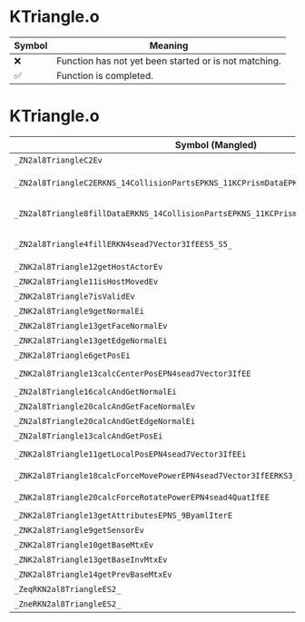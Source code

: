 # KTriangle.o
| Symbol | Meaning 
| ------------- | ------------- 
| :x: | Function has not yet been started or is not matching. 
| :white_check_mark: | Function is completed. 


# KTriangle.o
| Symbol (Mangled) | Symbol (Demangled) | Decompiled? |
| ------------- |  ------------- | ------------- |
| `_ZN2al8TriangleC2Ev` | `al::Triangle::Triangle(void)` | :white_check_mark: |
| `_ZN2al8TriangleC2ERKNS_14CollisionPartsEPKNS_11KCPrismDataEPKNS_13KCPrismHeaderE` | `al::Triangle::Triangle(al::CollisionParts const&,al::KCPrismData const*,al::KCPrismHeader const*)` | :white_check_mark: |
| `_ZN2al8Triangle8fillDataERKNS_14CollisionPartsEPKNS_11KCPrismDataEPKNS_13KCPrismHeaderE` | `al::Triangle::fillData(al::CollisionParts const&,al::KCPrismData const*,al::KCPrismHeader const*)` | :white_check_mark: |
| `_ZN2al8Triangle4fillERKN4sead7Vector3IfEES5_S5_` | `al::Triangle::fill(sead::Vector3<float> const&,sead::Vector3<float> const&,sead::Vector3<float> const&)` | :white_check_mark: |
| `_ZNK2al8Triangle12getHostActorEv` | `al::Triangle::getHostActor(void)const` | :white_check_mark: |
| `_ZNK2al8Triangle11isHostMovedEv` | `al::Triangle::isHostMoved(void)const` | :white_check_mark: |
| `_ZNK2al8Triangle7isValidEv` | `al::Triangle::isValid(void)const` | :white_check_mark: |
| `_ZNK2al8Triangle9getNormalEi` | `al::Triangle::getNormal(int)const` | :white_check_mark: |
| `_ZNK2al8Triangle13getFaceNormalEv` | `al::Triangle::getFaceNormal(void)const` | :white_check_mark: |
| `_ZNK2al8Triangle13getEdgeNormalEi` | `al::Triangle::getEdgeNormal(int)const` | :white_check_mark: |
| `_ZNK2al8Triangle6getPosEi` | `al::Triangle::getPos(int)const` | :white_check_mark: |
| `_ZNK2al8Triangle13calcCenterPosEPN4sead7Vector3IfEE` | `al::Triangle::calcCenterPos(sead::Vector3<float> *)const` | :white_check_mark: |
| `_ZN2al8Triangle16calcAndGetNormalEi` | `al::Triangle::calcAndGetNormal(int)` | :white_check_mark: |
| `_ZN2al8Triangle20calcAndGetFaceNormalEv` | `al::Triangle::calcAndGetFaceNormal(void)` | :white_check_mark: |
| `_ZN2al8Triangle20calcAndGetEdgeNormalEi` | `al::Triangle::calcAndGetEdgeNormal(int)` | :white_check_mark: |
| `_ZN2al8Triangle13calcAndGetPosEi` | `al::Triangle::calcAndGetPos(int)` | :white_check_mark: |
| `_ZNK2al8Triangle11getLocalPosEPN4sead7Vector3IfEEi` | `al::Triangle::getLocalPos(sead::Vector3<float> *,int)const` | :white_check_mark: |
| `_ZNK2al8Triangle18calcForceMovePowerEPN4sead7Vector3IfEERKS3_` | `al::Triangle::calcForceMovePower(sead::Vector3<float> *,sead::Vector3<float> const&)const` | :white_check_mark: |
| `_ZNK2al8Triangle20calcForceRotatePowerEPN4sead4QuatIfEE` | `al::Triangle::calcForceRotatePower(sead::Quat<float> *)const` | :white_check_mark: |
| `_ZNK2al8Triangle13getAttributesEPNS_9ByamlIterE` | `al::Triangle::getAttributes(al::ByamlIter *)const` | :white_check_mark: |
| `_ZNK2al8Triangle9getSensorEv` | `al::Triangle::getSensor(void)const` | :white_check_mark: |
| `_ZNK2al8Triangle10getBaseMtxEv` | `al::Triangle::getBaseMtx(void)const` | :white_check_mark: |
| `_ZNK2al8Triangle13getBaseInvMtxEv` | `al::Triangle::getBaseInvMtx(void)const` | :white_check_mark: |
| `_ZNK2al8Triangle14getPrevBaseMtxEv` | `al::Triangle::getPrevBaseMtx(void)const` | :white_check_mark: |
| `_ZeqRKN2al8TriangleES2_` | `operator==(al::Triangle const&,al::Triangle const&)` | :white_check_mark: |
| `_ZneRKN2al8TriangleES2_` | `operator!=(al::Triangle const&,al::Triangle const&)` | :white_check_mark: |
